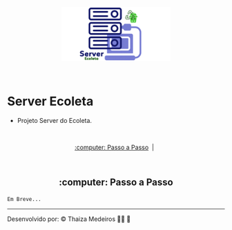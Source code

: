 <p align="center">
  <img src="../imagens/server-ecoleta.png" alt="Server Ecoleta" title="Server Ecoleta" style="vertical-align:top; margin:6px 4px;" width="50%">
</p><br />

# Server Ecoleta

- Projeto Server do Ecoleta.

<br />

<p align="center">
  <a href="#rodando"> :computer: Passo a Passo</a>&nbsp;&nbsp;|&nbsp;&nbsp;
</p>

<br />

<div id="rodando" align="center">
    <h2> :computer: Passo a Passo</h2>
</div>

```bash
Em Breve...
```

---

Desenvolvido por: :copyright: Thaiza Medeiros :woman_technologist: :purple_heart:
